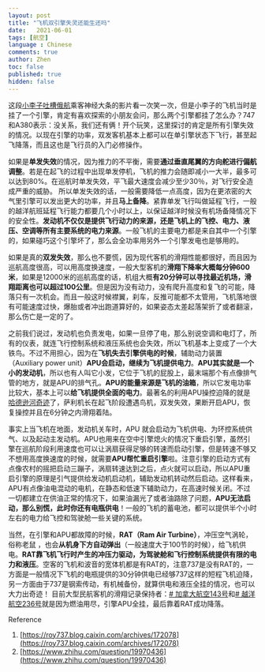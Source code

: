 ```yaml
---
layout: post
title: "飞机双引擎失灵还能生还吗"
date:   2021-06-01
tags: [航空]
language : Chinese
comments: true
author: Zhen
toc: false
published: true
hidden: false
---
```

这段[小李子吐槽俄航](https://youtu.be/oR7rhzdKX9M)乘客神经大条的影片看一次笑一次，但是小李子的飞机当时是挂了一个引擎，肯定有喜欢探索的小朋友会问，那么两个引擎都挂了怎么办？747和A380表示：没关系，我们还有俩！开个玩笑，这里探讨的肯定是所有引擎失效的情况。以现在引擎的功率，双发客机基本上都可以在单引擎状态下飞行，甚至起飞降落，而且这也是飞行员的入门必修操作。

如果是**单发失效**的情况，因为推力的不平衡，需要**通过垂直尾翼的方向舵进行偏航调整**。若是在起飞的过程中出现单发停机，飞机的推力会随即减小一大半，最多可以达到80%。在巡航时单发失效，平飞最大速度会减少至少30％，对飞行安全造成严重的威胁。 所以单发失效的话，一般需要降低一点高度，因为在更浓密的大气里引擎可以发出更大的功率，并且**马上备降**。紧靠单发飞行叫做延程飞行，一般的越洋航班延程飞行能力都要几个小时以上，以保证越洋时候没有机场备降情况下的安全性。**发动机不仅仅是提供飞行动力的来源，还是飞机上的飞控、电力、液压、空调等所有主要系统的电力来源**。一般飞机的主要电力都是来自其中一个引擎的，如果碰巧这个引擎坏了，那么会全功率用另外一个引擎发电也是够用的。

如果是真的**双发失效**，那么也不要慌，因为现代客机的滑翔性能都很好，而且因为巡航高度很高，可以用高度换速度，一般大型客机的**滑翔下降率大概每分钟600米**，如果是12000米的巡航高度的话，机组大概**有20分钟可以寻找最近机场，滑翔距离也可以超过100公里**。但是因为没有动力，没有爬升高度和复飞的可能，降落只有一次机会。而且一般这时候襟翼，刹车，反推可能都不太管用，飞机落地很有可能速度过快，爆胎或者冲出跑道算好的，如果姿态太差起落架折了或者翻滚，那么伤亡是一定的了。

之前我们说过，发动机也负责发电，如果一旦停了电，那么别说空调和电灯了，所有的仪表，就连飞行控制系统和液压系统也会失效，所以飞机基本上变成了一个大铁鸟。不过不用担心，因为在**飞机失去引擎供电的时候**，辅助动力装置（Auxiliary power unit）**APU会启动，继续为飞机提供电力**。**APU其实就是一个小的发动机**，所以也有人叫它小发，它位于飞机的屁股上，最末端那个有点像排气管的地方，就是APU的排气孔。**APU的能量来源是飞机的油箱**，所以它发电功率比较大，基本上可以**给飞机提供全面的电力**。最著名的利用APU操控迫降的就是[哈德逊河奇迹](https://zh.wikipedia.org/wiki/%E5%85%A8%E7%BE%8E%E8%88%AA%E7%A9%BA1549%E8%99%9F%E7%8F%AD%E6%A9%9F%E4%BA%8B%E6%95%85)了，萨利机长在起飞阶段遭遇鸟机，双发失效，果断开启APU，恢复操控并且在6分钟之内滑翔着陆。

事实上当飞机在地面，发动机关车时，APU 就会启动为飞机供电、为环控系统供气、以及起动主发动机。APU也用来在空中引擎熄火的情况下重启引擎，虽然引擎在巡航阶段利用速度也可以让涡扇获得足够的转速而启动引擎，但是转速不够又不想用高度换速度的时候，就需要**APU帮忙重启引擎**啦。注意引擎的启动方式有点像农村的摇把启动三蹦子，涡扇转速达到之后，点火就可以启动，所以APU重启引擎的原理是引气提供给发动机启动机，辅助发动机转动然后启动。这样看来，APU有点像油电混动的电机，在静态和低速下辅助动力，在高速时候关闭。不过一切都建立在供油正常的情况下，如果油漏光了或者油路除了问题，**APU无法启动，那么别慌，此时你还有电瓶供电**！一般的飞机的蓄电池，都可以提供半个小时左右的电力给飞控和驾驶舱一些关键的系统。

当然，在引擎和APU都故障的时候，**RAT（Ram Air Turbine）**，冲压空气涡轮，俗称老鼠 ，也会**从机身下方自动弹出**（一般速度大于100节的时候），给飞机供电。**RAT靠飞机飞行时产生的冲压力驱动，为驾驶舱和飞行控制系统提供有限的电力和液压**。空客的飞机和波音的宽体机都是有RAT的，注意737是没有RAT的，一方面是一般情况下飞机的电瓶提供的30分钟供电已经够737这样的短程飞机迫降，另一方面由于737是钢索传动，有机械备份，就算供电和液压全挂的情况，也可以大力出奇迹！  目前大型民航客机的滑翔记录保持者：[# 加拿大航空143号](https://zh.wikipedia.org/wiki/%E5%8A%A0%E6%8B%BF%E5%A4%A7%E8%88%AA%E7%A9%BA143%E8%99%9F%E7%8F%AD%E6%A9%9F%E4%BA%8B%E6%95%85)和[# 越洋航空236号](https://zh.wikipedia.org/wiki/%E8%B6%8A%E6%B4%8B%E8%88%AA%E7%A9%BA236%E8%99%9F%E7%8F%AD%E6%A9%9F%E4%BA%8B%E6%95%85)就是因为燃油用尽，引擎APU全挂，最后靠着RAT成功降落。


Reference

 1. [https://roy737.blog.caixin.com/archives/172078](https://roy737.blog.caixin.com/archives/172078)
 2. [https://www.zhihu.com/question/19970436](https://www.zhihu.com/question/19970436)

<!--stackedit_data:
eyJoaXN0b3J5IjpbMTI5ODkxMDk4OCwtMjAyMjQ0NTM3MCwtOD
UxMjIwMzg5LDEwNzI4ODQ2MjEsMTU4MjkxODA1NSwxOTgyMTE5
MTU2LDE1OTI0ODEzODgsLTQyMjc5MTI1NywxMjg4NTU4NjMxLD
E3OTE1OTk4LDU4NTgzMzQwOCwtMTMyNjQzMTI1NywxOTE1ODIw
MDExLDYxNTk4NzY1Miw2MDQyMTYyNzcsLTE2Nzk5NzQ5NDFdfQ
==
-->